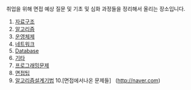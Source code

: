 취업을 위해 면접 예상 질문 및 기초 및 심화 과정들을 정리해서 올리는 장소입니다.


1. [자료구조](https://github.com/k220j/computerJob/wiki/%EC%9E%90%EB%A3%8C%EA%B5%AC%EC%A1%B0)
2. [알고리즘](.//k220j)
3. [운영체제](http://naver.com)
4. [네트워크](http://naver.com)
5. [Database](http://naver.com)
6. [기타](http://naver.com)
7. [프로그래밍문제](http://naver.com)
8. [면접팁](http://naver.com)
9. [알고리즘설계기법](http://naver.com)
10.[면접에서나온 문제들]   (http://naver.com)                                



 

